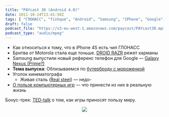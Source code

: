 ```yaml
---
title: "PAYcast 30 (Android 4.0)"
date: 2011-10-24T13:41:50Z
tags: [ "ГЛОНАСС", "fishque", "Android", "Samsung", "IPhone", "Google", "живая сталь", "PAYcast", "gaming", "real steel", "Motorola" ]
draft: false
podcast_file: "https://s3-eu-west-1.amazonaws.com/paycast/PAYcast30.mp3"
podcast_type: "audio/mpeg"
---
```

<ul>
<li>Как относиться к тому, что в iPhone 4S есть чип ГЛОНАСС</li>
<li>Бритва от Motorola стала еще тоньше. <a href="http://www.motorola.com/Consumers/XW-EN/Consumer-Products-and-Services/Mobile-Phones/MOTOROLA-RAZR-XW-EN" target="_blank">DROID RAZR</a> режет карманы</li>
<li>Samsung выпустили новый референс телефон для Google &#8212; <a href="http://www.3dnews.ru/news/618588/#618588" target="_blank">Galaxy Nexus (Prime?)</a></li>
<li><strong>Тема выпуска</strong>: Облизываемся по <a href="http://developer.android.com/sdk/android-4.0-highlights.html" target="_blank">бутерброду с мороженкой</a></li>
<li>Уголок кинематографа
<ul>
<li>Живая сталь (<a href="http://www.imdb.com/title/tt0433035/" target="_blank">Real steel</a>) &#8212; недо-</li>
</ul>
</li>
<li><a href="http://www.cracked.com/blog/5-real-skills-video-games-have-secretly-been-teaching-us/" target="_blank">О пользе компьютерных игр</a> &#8212; что принести из них в реальную жизнь</li>
</ul>
<p>Бонус-трек: <a href="http://www.ted.com/talks/jane_mcgonigal_gaming_can_make_a_better_world.html" target="_blank">TED-talk</a> о том, как игры приносят пользу миру.<br />
<center><img src="http://paycast.ru/posts_images/PAYcast30_android4.jpg"/></center></p>

     